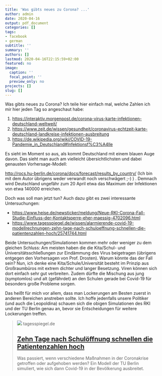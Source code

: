 ```yaml
---
title: 'Was gibts neues zu Corona? ...'
author: admin
date: 2020-04-16
output: pdf_document
categories: []
tags:
- facebook
- german
subtitle: ''
summary: ''
authors: []
lastmod: 2020-04-16T22:15:59+02:00
featured: no
image:
  caption: ''
  focal_point: ''
  preview_only: no
projects: []
slug: []
---
```

Was gibts neues zu Corona? Ich teile hier einfach mal, welche Zahlen ich mir hier jeden Tag so angeschaut habe:

1. https://interaktiv.morgenpost.de/corona-virus-karte-infektionen-deutschland-weltweit/
2. https://www.zeit.de/wissen/gesundheit/coronavirus-echtzeit-karte-deutschland-landkreise-infektionen-ausbreitung
3. https://de.wikipedia.org/wiki/COVID-19-Pandemie_in_Deutschland#Infektionsf%C3%A4lle

Es sieht im Moment so aus, als kommt Deutschland mit einem blauen Auge davon. Das sieht man auch am vielleicht übersichtlichsten und dabei genausten Vorhersage-Modell:

http://rocs.hu-berlin.de/corona/docs/forecast/results_by_country/
(Ich bin mit dem Autor übrigens weder verwandt noch verschwägert ;-) ) . Demnach wird Deutschland ungefähr zum 20 April etwa das Maximum der Infektionen von etwa 140000 erreichen. 

Doch was soll man jetzt tun? Auch dazu gibt es zwei interessante Untersuchungen:

- https://www.heise.de/newsticker/meldung/Neue-RKI-Corona-Fall-Studie-Einfluss-der-Kontaktsperre-eher-maessig-4702096.html
- https://www.tagesspiegel.de/wissen/alarmierende-covid-19-modellrechnungen-zehn-tage-nach-schuloeffnung-schnellen-die-patientenzahlen-hoch/25741744.html

Beide Untersuchungen/Simulationen kommen mehr oder weniger zu dem gleichen Schluss: Am meisten haben die die Kita/Schul- und Universitätsschließungen zur Eindämmung des Virus beigetragen (übrigens entgegen den Vorhersagen von Prof. Drosten). Warum könnte das der Fall sein? Nun, ich denke eine Kita/Schule/Universität besteht im Prinzip aus Großraumbüros mit extrem dichter und langer Besetzung. Viren können sich dort einfach sehr gut verbreiten. Zudem dürfte die Mischung aus jung (symptomlos) und alt (gefährdet) an den Schulen gerade bei Covid-19 für besonders große Probleme sorgen. 

Das heißt für mich vor allem, dass man Lockerungen am Besten zuerst in anderen Bereichen anstreben sollte. Ich hoffe jedenfalls unsere Politiker (und auch die Leopoldina) schauen sich die obigen Simulationen des RKI und der TU Berlin genau an, bevor sie Entscheidungen für weitere Lockerungen treffen.
> [![](https://www.tagesspiegel.de/images/corona-life-ein-restaurantbesitzer-in-der-charlottenburger-knesebeckstrasse-macht-das-beste-aus-der-situation-indem-er/25742150/1-format530.jpg)](https://www.tagesspiegel.de/wissen/alarmierende-covid-19-modellrechnungen-zehn-tage-nach-schuloeffnung-schnellen-die-patientenzahlen-hoch/25741744.html)
> tagesspiegel.de
> ## [Zehn Tage nach Schulöffnung schnellen die Patientenzahlen hoch](https://www.tagesspiegel.de/wissen/alarmierende-covid-19-modellrechnungen-zehn-tage-nach-schuloeffnung-schnellen-die-patientenzahlen-hoch/25741744.html)
>
>Was passiert, wenn verschiedene Maßnahmen in der Coronakrise getroffen oder aufgehoben werden? Ein Modell der TU Berlin simuliert, wie sich dann Covid-19 in der Bevölkerung ausbreitet.

